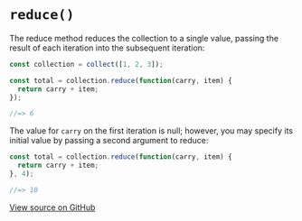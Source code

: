 # `reduce()`

The reduce method reduces the collection to a single value, passing the result of each iteration into the subsequent iteration:

```js
const collection = collect([1, 2, 3]);

const total = collection.reduce(function(carry, item) {
  return carry + item;
});

//=> 6
```

The value for `carry` on the first iteration is null; however, you may specify its initial value by passing a second argument to reduce:

```js
const total = collection.reduce(function(carry, item) {
  return carry + item;
}, 4);

//=> 10
```




[View source on GitHub](https://github.com/ecrmnn/collect.js/blob/master/src/methods/reduce.js)